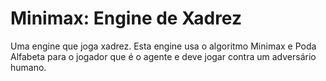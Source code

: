 # Minimax: Engine de Xadrez
Uma engine que joga xadrez. Esta engine usa o algoritmo Minimax e Poda Alfabeta para o jogador que é o agente e deve jogar contra um adversário humano.
